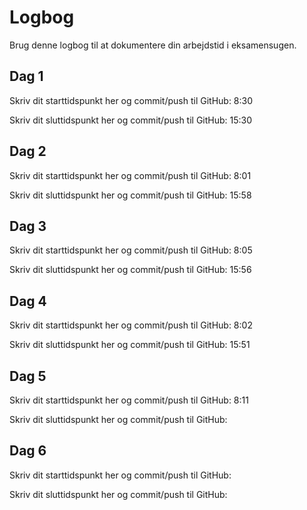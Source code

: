 # Logbog

Brug denne logbog til at dokumentere din arbejdstid i eksamensugen.

## Dag 1

Skriv dit starttidspunkt her og commit/push til GitHub: 8:30

Skriv dit sluttidspunkt her og commit/push til GitHub: 15:30

## Dag 2

Skriv dit starttidspunkt her og commit/push til GitHub: 8:01

Skriv dit sluttidspunkt her og commit/push til GitHub: 15:58

## Dag 3

Skriv dit starttidspunkt her og commit/push til GitHub: 8:05

Skriv dit sluttidspunkt her og commit/push til GitHub: 15:56

## Dag 4

Skriv dit starttidspunkt her og commit/push til GitHub: 8:02

Skriv dit sluttidspunkt her og commit/push til GitHub: 15:51

## Dag 5

Skriv dit starttidspunkt her og commit/push til GitHub: 8:11

Skriv dit sluttidspunkt her og commit/push til GitHub:

## Dag 6

Skriv dit starttidspunkt her og commit/push til GitHub:

Skriv dit sluttidspunkt her og commit/push til GitHub:
